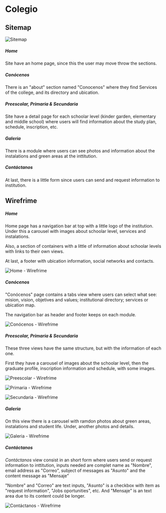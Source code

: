 # Colegio

## Sitemap

![Sitemap](./image/Colegio.png)

##### Home

Site have an home page, since this the user may move throw the sections.

##### _Conócenos_

There is an "about" section named "Conocenos" where they find Services of the college, and its directory and ubication.

##### _Preescolar, Primaria & Secundaria_

Site have a detail page for each schoolar level (kinder garden, elementary and middle school) where users will find information about the study plan, schedule, inscription, etc.

##### _Galeria_

There is a module where users can see photos and information about the instalations and green areas at the inttitution.

##### _Contáctanos_

At last, there is a little form since users can send and request information to institution.


## Wirefrime

##### Home

Home page has a navigation bar at top with a little logo of the institution. Under this a carousel with images about schoolar level, services and instalations.

Also, a section of containers with a little of information about schoolar levels with links to their own views.

At last, a footer with ubication information, social networks and contacts.

![Home - Wirefrime](./image/Colegio_page-0001.jpg)


##### _Conócenos_

"Conócenos" page contains a tabs view where users can select what see: mision, vision, objetives and values; institutional directory; services or ubication map.

The navigation bar as header and footer keeps on each module.

![Conócenos - Wirefrime](image/Colegio_page-0002.jpg)

##### _Preescolar, Primaria & Secundaria_

These three views have the same structure, but with the information of each one.

First they have a carousel of images about the schoolar level, then the graduate profile, inscription information and schedule, with some images.

![Preescolar - Wirefrime](image/Colegio_page-0003.jpg)

![Primaria - Wirefrime](image/Colegio_page-0004.jpg)

![Secundaria - Wirefrime](image/Colegio_page-0005.jpg)

##### _Galeria_

On this view there is a carousel with ramdon photos about green areas, instalations and student life. Under, another photos and details.

![Galeria - Wirefrime](image/Colegio_page-0006.jpg)

##### _Contáctanos_

_Contáctanos_ view consist in an short form where users send or request information to inttitution, inputs needed are complet name as "Nombre", email address as "Correo", subject of messages as "Asunto" and the content message as "Mensaje"

"Nombre" and "Correo" are text inputs, "Asunto" is a checkbox with item as "request information", "Jobs oportunities", etc. And "Mensaje" is an text area due to its content could be longer.

![Contáctanos - Wirefrime](image/Colegio_page-0007.jpg)

